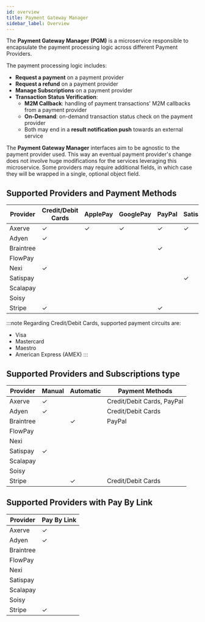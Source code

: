 ```yaml
---
id: overview
title: Payment Gateway Manager
sidebar_label: Overview
---
```




The **Payment Gateway Manager (PGM)** is a microservice responsible to encapsulate the payment processing logic across
different Payment Providers.

The payment processing logic includes:
* **Request a payment** on a payment provider
* **Request a refund** on a payment provider
* **Manage Subscriptions** on a payment provider
* **Transaction Status Verification**:
    - **M2M Callback**: handling of payment transactions' M2M callbacks from a payment provider
    - **On-Demand**: on-demand transaction status check on the payment provider
    - Both may end in a **result notification push** towards an external service

The **Payment Gateway Manager** interfaces aim to be agnostic to the payment provider used.
This way an eventual payment provider's change does not involve huge modifications for the services leveraging this microservice.
Some providers may require additional fields, in which case they will be wrapped in a single, optional object field.

## Supported Providers and Payment Methods

| Provider  | Credit/Debit Cards | ApplePay | GooglePay | PayPal | Satispay | Scalapay | Soisy | Wire Transfer |
|-----------|--------------------|----------|-----------|--------|----------|----------|-------|---------------|
| Axerve    | ✓                  | ✓        | ✓         | ✓      | ✓        |          |       |               |
| Adyen     | ✓                  |          |           |        |          |          |       |               |
| Braintree |                    |          |           | ✓      |          |          |       |               |
| FlowPay   |                    |          |           |        |          |          |       | ✓             |
| Nexi      | ✓                  |          |           |        |          |          |       |               |
| Satispay  |                    |          |           |        | ✓        |          |       |               |
| Scalapay  |                    |          |           |        |          | ✓        |       |               |
| Soisy     |                    |          |           |        |          |          | ✓     |               |
| Stripe    | ✓                  |          |           | ✓      |          |          |       |               |

:::note
Regarding Credit/Debit Cards, supported payment circuits are:
- Visa
- Mastercard
- Maestro
- American Express (AMEX)
:::

## Supported Providers and Subscriptions type

| Provider  | Manual | Automatic | Payment Methods            |
|-----------|--------|-----------|----------------------------|
| Axerve    | ✓      |           | Credit/Debit Cards, PayPal |
| Adyen     | ✓      |           | Credit/Debit Cards         |
| Braintree |        | ✓         | PayPal                     |
| FlowPay   |        |           |                            |
| Nexi      |        |           |                            |
| Satispay  | ✓      |           |                            |
| Scalapay  |        |           |                            |
| Soisy     |        |           |                            |
| Stripe    |        | ✓         | Credit/Debit Cards         |

## Supported Providers with Pay By Link

| Provider  | Pay By Link |
|-----------|-------------|
| Axerve    | ✓           |
| Adyen     | ✓           |
| Braintree |             |
| FlowPay   |             |
| Nexi      |             |
| Satispay  |             |
| Scalapay  |             |
| Soisy     |             |
| Stripe    | ✓           |
